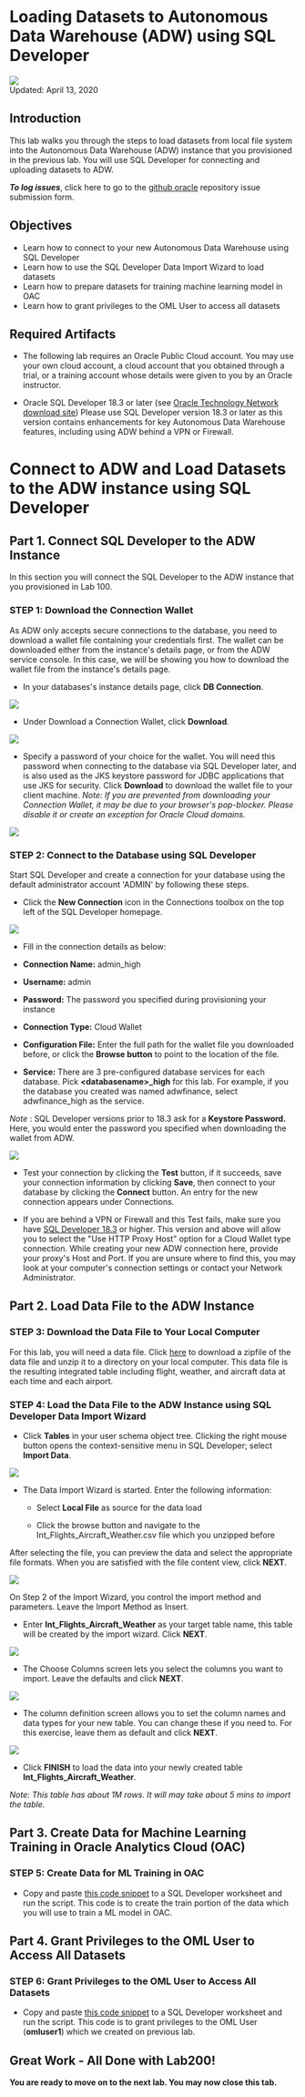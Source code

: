 # Loading Datasets to Autonomous Data Warehouse (ADW) using SQL Developer

![](images/200/Picture200-lab.png)  
Updated: April 13, 2020

## Introduction

This lab walks you through the steps to load datasets from local file system into the Autonomous Data Warehouse (ADW) instance that you provisioned in the previous lab. You will use SQL Developer for connecting and uploading datasets to ADW. 

**_To log issues_**, click here to go to the [github oracle](https://github.com/oracle/learning-library/issues/new) repository issue submission form.

## Objectives
-   Learn how to connect to your new Autonomous Data Warehouse using SQL Developer
-   Learn how to use the SQL Developer Data Import Wizard to load datasets
-   Learn how to prepare datasets for training machine learning model in OAC 
-   Learn how to grant privileges to the OML User to access all datasets

## Required Artifacts
-   The following lab requires an Oracle Public Cloud account. You may use your own cloud account, a cloud account that you obtained through a trial, or a training account whose details were given to you by an Oracle instructor.

-   Oracle SQL Developer 18.3 or later (see <a href="http://www.oracle.com/technetwork/developer-tools/sql-developer/downloads/index.html" target="\_blank">Oracle Technology Network download site</a>)
Please use SQL Developer version 18.3 or later as this version contains enhancements for key Autonomous Data Warehouse features, including using ADW behind a VPN or Firewall.


# Connect to ADW and Load Datasets to the ADW instance using SQL Developer

## Part 1. Connect SQL Developer to the ADW Instance
In this section you will connect the SQL Developer to the ADW instance that you provisioned in Lab 100.

### **STEP 1: Download the Connection Wallet**
As ADW only accepts secure connections to the database, you need to download a wallet file containing your credentials first. The wallet can be downloaded either from the instance's details page, or from the ADW service console. In this case, we will be showing you how to download the wallet file from the instance's details page.

-   In your databases's instance details page, click **DB Connection**.

![](./images/200/Picture200-34.jpeg)

-   Under Download a Connection Wallet, click **Download**.

![](./images/200/Picture200-15.jpg)

-   Specify a password of your choice for the wallet. You will need this password when connecting to the database via SQL Developer later, and is also used as the JKS keystore password for JDBC applications that use JKS for security. Click **Download** to download the wallet file to your client machine. 
*Note: If you are prevented from downloading your Connection Wallet, it may be due to your browser's pop-blocker. Please disable it or create an exception for Oracle Cloud domains.*

![](./images/200/Picture200-16.jpg)

### **STEP 2: Connect to the Database using SQL Developer**
Start SQL Developer and create a connection for your database using the default administrator account 'ADMIN' by following these steps.

-   Click the **New Connection** icon in the Connections toolbox on the top left of the SQL Developer homepage.

![](./images/200/snap0014653.jpg)

-   Fill in the connection details as below:

  -   **Connection Name:** admin_high

  -   **Username:** admin

  -   **Password:** The password you specified during provisioning your instance

  -   **Connection Type:** Cloud Wallet

  -   **Configuration File:** Enter the full path for the wallet file you downloaded before, or click the **Browse button** to point to the location of the file.

  -   **Service:** There are 3 pre-configured database services for each database. Pick **&lt;databasename&gt;_high** for this lab. For
example, if you the database you created was named adwfinance, select adwfinance_high as the service.

*Note* : SQL Developer versions prior to 18.3 ask for a **Keystore Password.** Here, you would enter the password you specified when downloading the wallet from ADW.

![](./images/200/Picture200-18.jpg)

-   Test your connection by clicking the **Test** button, if it succeeds, save your connection information by clicking **Save**, then connect to your database by clicking the **Connect** button. An entry for the new connection appears under Connections.

-   If you are behind a VPN or Firewall and this Test fails, make sure you have <a href="https://www.oracle.com/technetwork/developer-tools/sql-developer/downloads/index.html" target="\_blank">SQL Developer 18.3</a> or higher. This version and above will allow you to select the "Use HTTP Proxy Host" option for a Cloud Wallet type connection. While creating your new ADW connection here, provide your proxy's Host and Port. If you are unsure where to find this, you may look at your computer's connection settings or contact your Network Administrator.



## Part 2. Load Data File to the ADW Instance

### **STEP 3: Download the Data File to Your Local Computer**

For this lab, you will need a data file. Click [here](./files/datasets/Int_Flights_Aircraft_Weather.zip) to download a zipfile of the data file and unzip it to a directory on your local computer. This data file is the resulting integrated table including flight, weather, and aircraft data at each time and each airport.

### **STEP 4: Load the Data File to the ADW Instance using SQL Developer Data Import Wizard**

- Click **Tables** in your user schema object tree. Clicking the right mouse button opens the context-sensitive menu in SQL Developer; select **Import Data**. 

![](./images/200/Picture200-import.jpg)

- The Data Import Wizard is started. Enter the following information:

  - Select **Local File** as source for the data load

  - Click the browse button and navigate to the Int_Flights_Aircraft_Weather.csv file which you unzipped before 
  
After selecting the file, you can preview the data and select the appropriate file formats. When you are satisfied with the file content view, click **NEXT**.

 ![](./images/200/Picture200-import2.jpg)
  

On Step 2 of the Import Wizard, you control the import method and parameters. Leave the Import Method as Insert. 
- Enter **Int_Flights_Aircraft_Weather** as your target table name, this table will be created by the import wizard. Click **NEXT**.

![](./images/200/Picture200-import3.jpg)


- The Choose Columns screen lets you select the columns you want to import. Leave the defaults and click **NEXT**.

![](./images/200/Picture200-import4.jpg)


- The column definition screen allows you to set the column names and data types for your new table. You can change these if you need to. For this exercise, leave them as default and click **NEXT**.

![](./images/200/Picture200-import5.jpg)

- Click **FINISH** to load the data into your newly created table **Int_Flights_Aircraft_Weather**. 

*Note: This table has about 1M rows. It will may take about 5 mins to import the table.*



## Part 3. Create Data for Machine Learning Training in Oracle Analytics Cloud (OAC)

### **STEP 5: Create Data for ML Training in OAC**

-   Copy and paste [this code snippet](./files/scripts/data_OAC.sql) to a SQL Developer worksheet and run the script. This code is to create the train portion of the data which you will use to train a ML model in OAC. 



## Part 4. Grant Privileges to the OML User to Access All Datasets

### **STEP 6: Grant Privileges to the OML User to Access All Datasets**

-   Copy and paste [this code snippet](./files/scripts/grant_Privileges.sql) to a SQL Developer worksheet and run the script. This code is to grant privileges to the OML User (**omluser1**) which we created on previous lab. 



## Great Work - All Done with Lab200!
**You are ready to move on to the next lab. You may now close this tab.**

